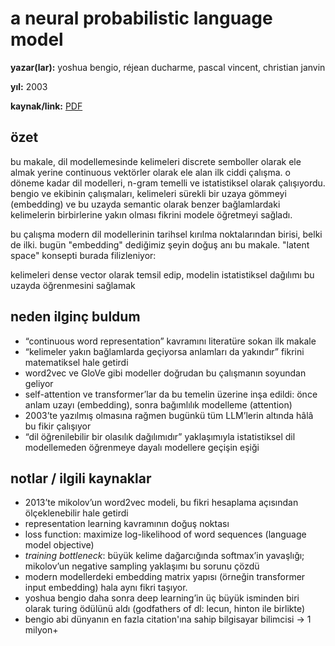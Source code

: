 # a neural probabilistic language model

**yazar(lar):** yoshua bengio, réjean ducharme, pascal vincent, christian janvin

**yıl:** 2003

**kaynak/link:** [PDF](https://www.jmlr.org/papers/volume3/bengio03a/bengio03a.pdf)

## özet

bu makale, dil modellemesinde kelimeleri discrete semboller olarak ele almak yerine continuous vektörler olarak ele alan ilk ciddi çalışma. o döneme kadar dil modelleri, n-gram temelli ve istatistiksel olarak çalışıyordu. bengio ve ekibinin çalışmaları, kelimeleri sürekli bir uzaya gömmeyi (embedding) ve bu uzayda semantic olarak benzer bağlamlardaki kelimelerin birbirlerine yakın olması fikrini modele öğretmeyi sağladı.

bu çalışma modern dil modellerinin tarihsel kırılma noktalarından birisi, belki de ilki. bugün "embedding" dediğimiz şeyin doğuş anı bu makale. "latent space" konsepti burada filizleniyor:

kelimeleri dense vector olarak temsil edip, modelin istatistiksel dağılımı bu uzayda öğrenmesini sağlamak

## neden ilginç buldum

- “continuous word representation” kavramını literatüre sokan ilk makale
- “kelimeler yakın bağlamlarda geçiyorsa anlamları da yakındır” fikrini matematiksel hale getirdi
- word2vec ve GloVe gibi modeller doğrudan bu çalışmanın soyundan geliyor
- self-attention ve transformer’lar da bu temelin üzerine inşa edildi: önce anlam uzayı (embedding), sonra bağımlılık modelleme (attention)
- 2003’te yazılmış olmasına rağmen bugünkü tüm LLM’lerin altında hâlâ bu fikir çalışıyor
- “dil öğrenilebilir bir olasılık dağılımıdır” yaklaşımıyla istatistiksel dil modellemeden öğrenmeye dayalı modellere geçişin eşiği

## notlar / ilgili kaynaklar

- 2013’te mikolov’un word2vec modeli, bu fikri hesaplama açısından ölçeklenebilir hale getirdi
- representation learning kavramının doğuş noktası
- loss function: maximize log-likelihood of word sequences (language model objective)
- _training bottleneck_: büyük kelime dağarcığında softmax’in yavaşlığı; mikolov’un negative sampling yaklaşımı bu sorunu çözdü
- modern modellerdeki embedding matrix yapısı (örneğin transformer input embedding) hala aynı fikri taşıyor.
- yoshua bengio daha sonra deep learning’in üç büyük isminden biri olarak turing ödülünü aldı (godfathers of dl: lecun, hinton ile birlikte)
- bengio abi dünyanın en fazla citation'ına sahip bilgisayar bilimcisi -> 1 milyon+